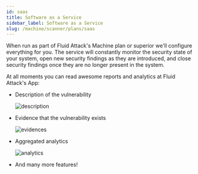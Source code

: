 ```yaml
---
id: saas
title: Software as a Service
sidebar_label: Software as a Service
slug: /machine/scanner/plans/saas
---
```


When run as part of Fluid Attack's Machine plan or superior
we'll configure everything for you.
The service will constantly monitor the security state of your system,
open new security findings as they are introduced,
and close security findings once they are no longer present in the system.

At all moments you can read awesome reports and analytics at Fluid Attack's App:

- Description of the vulnerability

  ![description](/img/machine/scanner/introduction/description.png)

- Evidence that the vulnerability exists

  ![evidences](/img/machine/scanner/introduction/evidences.png)

- Aggregated analytics

  ![analytics](/img/machine/scanner/introduction/analytics.png)

- And many more features!
